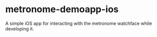 metronome-demoapp-ios
=====================

A simple iOS app for interacting with the metronome watchface while developing it.
